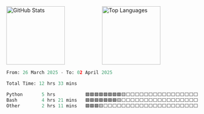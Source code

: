 <div style="display: flex; flex-wrap: wrap; width: 100%;">
<!--    <img style="width: 100%;" src="https://github-readme-stats.vercel.app/api/wakatime?username=hongyan&api_domain=wakapi.dev&bg_color=273849&title_color=41b883&icon_color=2F855A&text_color=fffefe&custom_title=Coding+Time&layout=compact" alt="Code Time" /> -->
   <div style="display: flex; width: 100%;">
      <img style="flex: 1; height: 154px; object-fit: cover;" src="https://github-readme-stats-ouuan.vercel.app/api?username=hysyyds&show_icons=true&theme=vue-dark&count_private=true&hide_border=true" alt="GitHub Stats" />
      <img style="flex: 1; height: 154px; object-fit: cover;" src="https://github-readme-stats-eight-theta.vercel.app/api/top-langs/?username=hysyyds&layout=compact&theme=vue-dark&langs_count=14" alt="Top Languages" />
   </div>
</div>
<!--START_SECTION:waka-->

```python
From: 26 March 2025 - To: 02 April 2025

Total Time: 12 hrs 33 mins

Python       5 hrs           🟩🟩🟩🟩🟩🟩🟩🟩🟨⬜⬜⬜⬜⬜⬜⬜⬜⬜⬜⬜⬜⬜⬜⬜⬜   33.89 %
Bash         4 hrs 21 mins   🟩🟩🟩🟩🟩🟩🟩🟨⬜⬜⬜⬜⬜⬜⬜⬜⬜⬜⬜⬜⬜⬜⬜⬜⬜   29.56 %
Other        2 hrs 11 mins   🟩🟩🟩🟨⬜⬜⬜⬜⬜⬜⬜⬜⬜⬜⬜⬜⬜⬜⬜⬜⬜⬜⬜⬜⬜   14.83 %
```

<!--END_SECTION:waka-->

